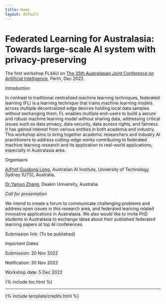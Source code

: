 ```yaml
---
title: Home
layout: default
---
```


# Federated Learning for Australasia: Towards large-scale AI system with privacy-preserving

<!--{% include figure.html img="uidaho-workshop.jpg" alt="intro image here" caption="Library workshop" width="75%" %}-->

The first workshop FL4AU on [The 35th Australasian Joint Conference on Aritificial Intelligence](https://ajcai2022.org/), Perth, Dec 2022.

*Introduction*

In contrast to traditional centralized machine learning techniques, federated learning (FL) is a learning technique that trains machine learning models across multiple decentralized edge devices holding local data samples without exchanging them. FL enables multiple end-users to build a secure and robust machine learning model without sharing data, addressing critical issues such as data privacy, data security, data access rights, and fairness. It has gained interest from various entities in both academia and industry. This workshop aims to bring together academic researchers and industry AI practitioners to address cutting-edge works contributing to federated machine learning research and its application to real-world applications, especially in Australasia area. 

*Organisers* 

[A/Prof Guodong Long](https://profiles.uts.edu.au/Guodong.Long/), Australian AI Institute, University of Technology Sydney (UTS), Australia.

[Dr Yanjun Zhang](https://www.deakin.edu.au/about-deakin/people/yanjun-zhang/), Deakin University, Australia.



*Call for presentation*

We intend to create a forum to communicate challenging problems and address open issues in this research area, and federated learning related innovative applications in Australasia. We also would like to invite PhD students in Australasia to exchange ideas about their published federated learning papers at top AI conferences.

Submission link: (To be published)


*Important Dates*

Submission: 20 Nov 2022 

Notification: 30 Nov 2022 

Workshop date: 5 Dec 2022 

{% include toc.html %}

------

{% include template/credits.html %}
